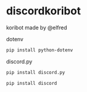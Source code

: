 # discordkoribot
koribot made by @elfred

dotenv
```sh
pip install python-dotenv
```

discord.py
```sh
pip install discord.py
```
```sh
pip install discord
```